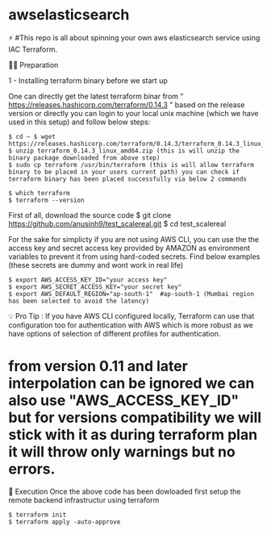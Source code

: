 # awselasticsearch
⚡️ #This repo is all about spinning your own aws elasticsearch service using IAC Terraform.

👨‍💻 Preparation

1 - Installing terraform binary before we start up

One can directly get the latest terraform binar from " https://releases.hashicorp.com/terraform/0.14.3 " based on the release version or directly you can login to your local unix machine (which we have used in this setup) and follow below steps:

    $ cd ~ $ wget https://releases.hashicorp.com/terraform/0.14.3/terraform_0.14.3_linux_amd64.zip 
    $ unzip terraform_0.14.3_linux_amd64.zip (this is will unzip the binary package downloaded from above step) 
    $ sudo cp terraform /usr/bin/terraform (this is will allow terraform binary to be placed in your users current path) you can check if terraform binary has been placed successfully via below 2 commands

    $ which terraform
    $ terraform --version

First of all, download the source code 
    $ git clone https://github.com/anusinh9/test_scalereal.git
    $ cd test_scalereal

For the sake for simplicty if you are not using AWS CLI, you can use the the access key and secret access key provided by AMAZON as environment variables to prevent it from using hard-coded secrets. Find below examples (these secrets are dummy and wont work in real life)

    $ export AWS_ACCESS_KEY_ID="your access key"
    $ export AWS_SECRET_ACCESS_KEY="your secret key"
    $ export AWS_DEFAULT_REGION="ap-south-1"  #ap-south-1 (Mumbai region has been selected to avoid the latency)


💡 Pro Tip : If you have AWS CLI configured locally, Terraform can use that configuration too for authentication with AWS which is more robust as we have options of selection of different profiles for authentication.
# from version 0.11 and later interpolation can be ignored we can also use "AWS_ACCESS_KEY_ID" but for versions compatibility we will stick with it as during terraform plan it will throw only warnings but no errors.

🚀 Execution Once the above code has been dowloaded first setup the remote backend infrastructur using terraform

    $ terraform init
    $ terraform apply -auto-approve
